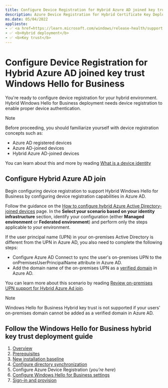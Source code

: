 ```yaml
---
title: Configure Device Registration for Hybrid Azure AD joined key trust Windows Hello for Business
description: Azure Device Registration for Hybrid Certificate Key Deployment (Windows Hello for Business)
ms.date: 05/04/2022
appliesto: 
- ✅ <a href=https://learn.microsoft.com/windows/release-health/supported-versions-windows-client target=_blank>Windows 10 and later</a>
- ✅ <b>Hybrid deployment</b>
- ✅ <b>Key trust</b>
---
```

# Configure Device Registration for Hybrid Azure AD joined key trust Windows Hello for Business

You're ready to configure device registration for your hybrid environment. Hybrid Windows Hello for Business deployment needs device registration to enable proper device authentication.

> [!NOTE]
> Before proceeding, you should familiarize yourself with device registration concepts such as:
> * Azure AD registered devices
> * Azure AD-joined devices
> * Hybrid Azure AD-joined devices
>
> You can learn about this and more by reading [What is a device identity](/azure/active-directory/devices/overview)

## Configure Hybrid Azure AD join

Begin configuring device registration to support Hybrid Windows Hello for Business by configuring device registration capabilities in Azure AD.

Follow the guidance on the [How to configure hybrid Azure Active Directory-joined devices](/azure/active-directory/devices/hybrid-azuread-join-plan) page. In the **Select your scenario based on your identity infrastructure** section, identify your configuration (either **Managed environment** or **Federated environment**) and perform only the steps applicable to your environment.

If the user principal name (UPN) in your on-premises Active Directory is different from the UPN in Azure AD, you also need to complete the following steps:

- Configure Azure AD Connect to sync the user's on-premises UPN to the onPremisesUserPrincipalName attribute in Azure AD.
- Add the domain name of the on-premises UPN as a [verified domain](/azure/active-directory/fundamentals/add-custom-domain) in Azure AD.

You can learn more about this scenario by reading [Review on-premises UPN support for Hybrid Azure Ad join](/azure/active-directory/devices/hybrid-azuread-join-plan#review-on-premises-ad-users-upn-support-for-hybrid-azure-ad-join).

> [!NOTE]
> Windows Hello for Business Hybrid key trust is not supported if your users' on-premises domain cannot be added as a verified domain in Azure AD.

## Follow the Windows Hello for Business hybrid key trust deployment guide

1. [Overview](hello-hybrid-cert-trust.md)
2. [Prerequisites](hello-hybrid-cert-trust-prereqs.md)
3. [New installation baseline](hello-hybrid-key-new-install.md)
4. [Configure directory synchronization](hello-hybrid-key-trust-dirsync.md)
5. Configure Azure Device Registration (*you're here*)
6. [Configure Windows Hello for Business settings](hello-hybrid-key-whfb-settings.md)
7. [Sign-in and provision](hello-hybrid-key-whfb-provision.md)
